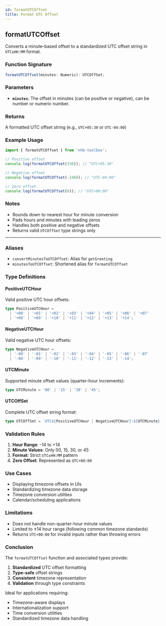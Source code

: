 ```yaml
---
id: formatUTCOffset  
title: Format UTC Offset  
---
```


## formatUTCOffset

Converts a minute-based offset to a standardized UTC offset string in `UTC±HH:MM` format.

### Function Signature

```typescript
formatUTCOffset(minutes: Numeric): UTCOffSet;
```

### Parameters

- **`minutes`**: The offset in minutes (can be positive or negative), can be number or numeric number.

### Returns

A formatted UTC offset string (e.g., `UTC+05:30` or `UTC-04:00`)

### Example Usage

```typescript
import { formatUTCOffset } from 'nhb-toolbox';

// Positive offset
console.log(formatUTCOffset(330)); // "UTC+05:30"

// Negative offset
console.log(formatUTCOffset(-240)); // "UTC-04:00"

// Zero offset
console.log(formatUTCOffset(0)); // "UTC+00:00"
```

### Notes

- Rounds down to nearest hour for minute conversion
- Pads hours and minutes with leading zeros
- Handles both positive and negative offsets
- Returns valid `UTCOffSet` type strings only

---

### Aliases

- `convertMinutesToUTCOffset`: Alias for `getGreeting`
- `minutesToUTCOffset`: Shortened alias for `formatUTCOffset`

### Type Definitions

#### PositiveUTCHour

Valid positive UTC hour offsets:

```typescript
type PositiveUTCHour = 
  | '+00' | '+01' | '+02' | '+03' | '+04' | '+05' | '+06' | '+07' 
  | '+08' | '+09' | '+10' | '+11' | '+12' | '+13' | '+14';
```

#### NegativeUTCHour

Valid negative UTC hour offsets:

```typescript
type NegativeUTCHour = 
  | '-00' | '-01' | '-02' | '-03' | '-04' | '-05' | '-06' | '-07'
  | '-08' | '-09' | '-10' | '-11' | '-12' | '-13' | '-14';
```

#### UTCMinute

Supported minute offset values (quarter-hour increments):

```typescript
type UTCMinute = '00' | '15' | '30' | '45';
```

#### UTCOffSet

Complete UTC offset string format:

```typescript
type UTCOffSet = `UTC${PositiveUTCHour | NegativeUTCHour}:${UTCMinute}`;
```

### Validation Rules

1. **Hour Range**: -14 to +14
2. **Minute Values**: Only 00, 15, 30, or 45
3. **Format**: Strict `UTC±HH:MM` pattern
4. **Zero Offset**: Represented as `UTC+00:00`

### Use Cases

- Displaying timezone offsets in UIs
- Standardizing timezone data storage
- Timezone conversion utilities
- Calendar/scheduling applications

### Limitations

- Does not handle non-quarter-hour minute values
- Limited to ±14 hour range (following common timezone standards)
- Returns `UTC+00:00` for invalid inputs rather than throwing errors

### Conclusion

The `formatUTCOffset` function and associated types provide:

1. **Standardized** UTC offset formatting
2. **Type-safe** offset strings
3. **Consistent** timezone representation
4. **Validation** through type constraints

Ideal for applications requiring:

- Timezone-aware displays
- Internationalization support
- Time conversion utilities
- Standardized timezone data handling
